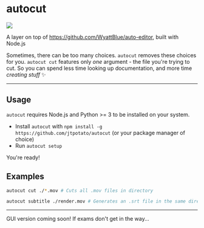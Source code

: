 # autocut
![](https://project-cards.jtpotatodev.workers.dev/?project=autocut&started=15%20Apr%202023&codename=autocut)

A layer on top of https://github.com/WyattBlue/auto-editor, built with Node.js

Sometimes, there can be too many choices. `autocut` removes these choices for you. `autocut cut` features only *one* argument - the file you're trying to cut. So you can spend less time looking up documentation, and more time *creating stuff* ✨

---

## Usage
`autocut` requires Node.js and Python >= 3 to be installed on your system.
- Install `autocut` with `npm install -g https://github.com/jtpotato/autocut` (or your package manager of choice)
- Run `autocut setup`

You're ready!

## Examples
```bash
autocut cut ./*.mov # Cuts all .mov files in directory
```
```bash
autocut subtitle ./render.mov # Generates an .srt file in the same directory as the file.
```

---

GUI version coming soon! If exams don't get in the way...
